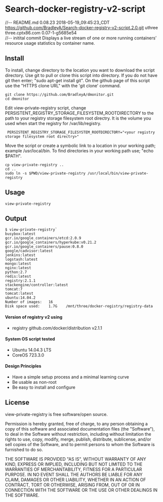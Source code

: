 # Search-docker-registry-v2-script
//--	README.md  0.08.23  2018-05-19_09:45:23_CDT  https://github.com/BradleyA/Search-docker-registry-v2-script.2.0.git  uthree  three.cptx86.com 0.07-1-g5685e54  
//--	   initital commit 
Displays a live stream of one or more running containers’ resource usage statistics by container name.
## Install
To install, change directory to the location you want to download the script directory.  Use git to pull or clone this script into directory.  If you do not have git then enter; "sudo apt-get install git".  On the github page of this script use the "HTTPS clone URL" with the 'git clone' command. 

    git clone https://github.com/BradleyA/dmonitor.git
    cd dmonitor

Edit view-private-registry script, change PERSISTENT_REGISTRY_STORAGE_FILESYSTEM_ROOTDIRECTORY to the path to your registry storage filesystem root directry.  It is the volume you used when start the registry for /var/lib/registry.

     PERSISTENT_REGISTRY_STORAGE_FILESYSTEM_ROOTDIRECTORY="<your registry storage filesystem root directry>"

Move the script or create a symbolic link to a location in your working path; example /usr/local/bin. To find directories in your working path use; "echo $PATH".

    cp view-private-registry ..
    cd ..
    sudo ln -s $PWD/view-private-registry /usr/local/bin/view-private-registry

## Usage
    view-private-registry

## Output

    $ view-private-registry`
    busybox:latest
    gcr.io/google_containers/etcd:2.0.9
    gcr.io/google_containers/hyperkube:v0.21.2
    gcr.io/google_containers/pause:0.8.0
    google/cadvisor:latest
    jenkins:latest
    logstash:latest
    mongo:latest
    nginx:latest
    python:2.7
    redis:latest
    registry:2.1.1
    stackengine/controller:latest
    tomcat:7
    tomcat:latest
    ubuntu:14.04.2
    Number of images:   16
    Disk space used:    1.7G    /mnt/three/docker-registry/registry-data

#### Version of registry v2 using
 * registry github.com/docker/distribution v2.1.1

#### System OS script tested
 * Ubuntu 14.04.3 LTS
 * CoreOS 723.3.0

#### Design Principles
 * Have a simple setup process and a minimal learning curve
 * Be usable as non-root
 * Be easy to install and configure

## License
view-private-registry is free software/open source.

Permission is hereby granted, free of charge, to any person obtaining a copy of this software and associated documentation files (the "Software"), to deal in the Software without restriction, including without limitation the rights to use, copy, modify, merge, publish, distribute, sublicense, and/or sell copies of the Software, and to permit persons to whom the Software is furnished to do so.

THE SOFTWARE IS PROVIDED "AS IS", WITHOUT WARRANTY OF ANY KIND, EXPRESS OR IMPLIED, INCLUDING BUT NOT LIMITED TO THE WARRANTIES OF MERCHANTABILITY, FITNESS FOR A PARTICULAR PURPOSE. IN NO EVENT SHALL THE AUTHORS BE LIABLE FOR ANY CLAIM, DAMAGES OR OTHER LIABILITY, WHETHER IN AN ACTION OF CONTRACT, TORT OR OTHERWISE, ARISING FROM, OUT OF OR IN CONNECTION WITH THE SOFTWARE OR THE USE OR OTHER DEALINGS IN THE SOFTWARE.

